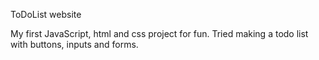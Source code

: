 ToDoList website

My first JavaScript, html and css project for fun. Tried making a todo list with buttons, inputs and forms.
